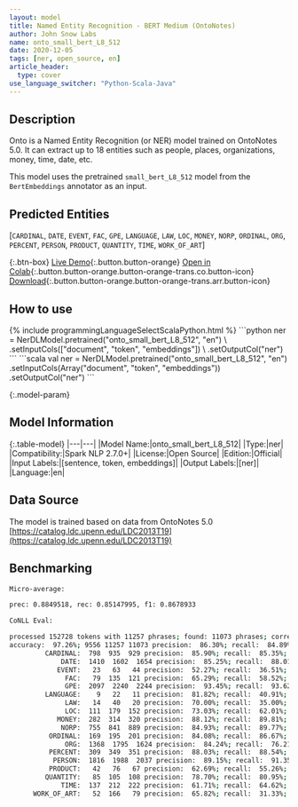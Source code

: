 ```yaml
---
layout: model
title: Named Entity Recognition - BERT Medium (OntoNotes)
author: John Snow Labs
name: onto_small_bert_L8_512
date: 2020-12-05
tags: [ner, open_source, en]
article_header:
  type: cover
use_language_switcher: "Python-Scala-Java"
---
```


## Description

Onto is a Named Entity Recognition (or NER) model trained on OntoNotes 5.0. It can extract up to 18 entities such as people, places, organizations, money, time, date, etc.

This model uses the pretrained `small_bert_L8_512` model from the `BertEmbeddings` annotator as an input.

## Predicted Entities

\[`CARDINAL`, `DATE`, `EVENT`, `FAC`, `GPE`, `LANGUAGE`, `LAW`, `LOC`, `MONEY`, `NORP`, `ORDINAL`, `ORG`, `PERCENT`, `PERSON`, `PRODUCT`, `QUANTITY`, `TIME`, `WORK_OF_ART`]

{:.btn-box}
[Live Demo](https://demo.johnsnowlabs.com/public/NER_EN_18){:.button.button-orange}
[Open in Colab](https://colab.research.google.com/github/JohnSnowLabs/spark-nlp-workshop/blob/master/tutorials/streamlit_notebooks/NER_EN.ipynb){:.button.button-orange.button-orange-trans.co.button-icon}
[Download](https://s3.amazonaws.com/auxdata.johnsnowlabs.com/public/models/onto_small_bert_L8_512_en_2.7.0_2.4_1607199531477.zip){:.button.button-orange.button-orange-trans.arr.button-icon}

## How to use



<div class="tabs-box" markdown="1">
{% include programmingLanguageSelectScalaPython.html %}
```python
ner = NerDLModel.pretrained("onto_small_bert_L8_512", "en") \
        .setInputCols(["document", "token", "embeddings"]) \
        .setOutputCol("ner")
```
```scala
val ner = NerDLModel.pretrained("onto_small_bert_L8_512", "en")
        .setInputCols(Array("document", "token", "embeddings"))
        .setOutputCol("ner")
```
</div>

{:.model-param}
## Model Information

{:.table-model}
|---|---|
|Model Name:|onto_small_bert_L8_512|
|Type:|ner|
|Compatibility:|Spark NLP 2.7.0+|
|License:|Open Source|
|Edition:|Official|
|Input Labels:|[sentence, token, embeddings]|
|Output Labels:|[ner]|
|Language:|en|

## Data Source

The model is trained based on data from OntoNotes 5.0 [https://catalog.ldc.upenn.edu/LDC2013T19](https://catalog.ldc.upenn.edu/LDC2013T19)

## Benchmarking

```bash
Micro-average:

prec: 0.8849518, rec: 0.85147995, f1: 0.8678933

CoNLL Eval:

processed 152728 tokens with 11257 phrases; found: 11073 phrases; correct: 9556.
accuracy:  97.26%; 9556 11257 11073 precision:  86.30%; recall:  84.89%; FB1:  85.59
         CARDINAL:  798  935  929 precision:  85.90%; recall:  85.35%; FB1:  85.62  929
             DATE:  1410  1602  1654 precision:  85.25%; recall:  88.01%; FB1:  86.61  1654
            EVENT:   23   63   44 precision:  52.27%; recall:  36.51%; FB1:  42.99  44
              FAC:   79  135  121 precision:  65.29%; recall:  58.52%; FB1:  61.72  121
              GPE:  2097  2240  2244 precision:  93.45%; recall:  93.62%; FB1:  93.53  2244
         LANGUAGE:    9   22   11 precision:  81.82%; recall:  40.91%; FB1:  54.55  11
              LAW:   14   40   20 precision:  70.00%; recall:  35.00%; FB1:  46.67  20
              LOC:  111  179  152 precision:  73.03%; recall:  62.01%; FB1:  67.07  152
            MONEY:  282  314  320 precision:  88.12%; recall:  89.81%; FB1:  88.96  320
             NORP:  755  841  889 precision:  84.93%; recall:  89.77%; FB1:  87.28  889
          ORDINAL:  169  195  201 precision:  84.08%; recall:  86.67%; FB1:  85.35  201
              ORG:  1368  1795  1624 precision:  84.24%; recall:  76.21%; FB1:  80.02  1624
          PERCENT:  309  349  351 precision:  88.03%; recall:  88.54%; FB1:  88.29  351
           PERSON:  1816  1988  2037 precision:  89.15%; recall:  91.35%; FB1:  90.24  2037
          PRODUCT:   42   76   67 precision:  62.69%; recall:  55.26%; FB1:  58.74  67
         QUANTITY:   85  105  108 precision:  78.70%; recall:  80.95%; FB1:  79.81  108
             TIME:  137  212  222 precision:  61.71%; recall:  64.62%; FB1:  63.13  222
      WORK_OF_ART:   52  166   79 precision:  65.82%; recall:  31.33%; FB1:  42.45  79
```